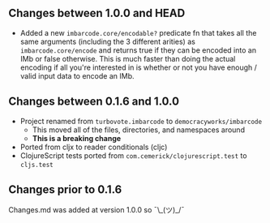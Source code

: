 ## Changes between 1.0.0 and HEAD

* Added a new `imbarcode.core/encodable?` predicate fn that takes all the same
  arguments (including the 3 different arities) as `imbarcode.core/encode` and
  returns true if they can be encoded into an IMb or false otherwise. This is
  much faster than doing the actual encoding if all you're interested in is
  whether or not you have enough / valid input data to encode an IMb.

## Changes between 0.1.6 and 1.0.0

* Project renamed from `turbovote.imbarcode` to `democracyworks/imbarcode`
    * This moved all of the files, directories, and namespaces around
    * **This is a breaking change**
* Ported from cljx to reader conditionals (cljc)
* ClojureScript tests ported from `com.cemerick/clojurescript.test` to `cljs.test`

## Changes prior to 0.1.6

Changes.md was added at version 1.0.0 so ¯\\\_(ツ)_/¯